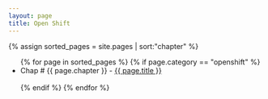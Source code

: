```yaml
---
layout: page
title: Open Shift
---
```

{% assign sorted_pages = site.pages | sort:"chapter" %}

<ul>
{% for page in sorted_pages %}
    {% if page.category == "openshift" %}
        <li>Chap # {{ page.chapter }} - <a href="{{ page.url }}">{{ page.title }}</a></li><br/>
    {% endif %}
{% endfor %}
</ul>